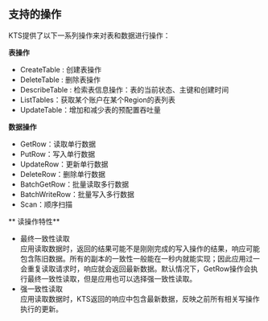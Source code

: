 ## 支持的操作
KTS提供了以下一系列操作来对表和数据进行操作：

**表操作**

* CreateTable : 创建表操作
* DeleteTable : 删除表操作
* DescribeTable : 检索表信息操作：表的当前状态、主键和创建时间
* ListTables：获取某个账户在某个Region的表列表
* UpdateTable：增加和减少表的预配置吞吐量

**数据操作**

* GetRow：读取单行数据
* PutRow：写入单行数据
* UpdateRow：更新单行数据
* DeleteRow：删除单行数据
* BatchGetRow：批量读取多行数据
* BatchWriteRow：批量写入多行数据
* Scan：顺序扫描

** 读操作特性**

* 最终一致性读取  
应用读取数据时，返回的结果可能不是刚刚完成的写入操作的结果，响应可能包含陈旧数据。所有的副本的一致性一般能在一秒内就能实现；因此应用过一会重复读取请求时，响应就会返回最新数据。默认情况下，GetRow操作会执行最终一致性读取，但是应用也可以选择强一致性读取。
* 强一致性读取  
应用读取数据时，KTS返回的响应中包含最新数据，反映之前所有相关写操作执行的更新。



